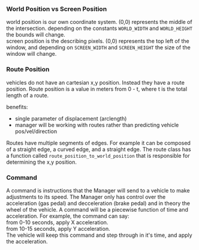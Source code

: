 ### World Position vs Screen Position
world position is our own coordinate system. (0,0) represents the middle of the intersection. depending on the constants `WORLD_WIDTH` and `WORLD_HEIGHT` the bounds will change.\
screen position is the describing pixels. (0,0) represents the top left of the window, and depending on `SCREEN_WIDTH` and `SCREEN_HEIGHT` the size of the window will change.

### Route Position
vehicles do not have an cartesian x,y position. Instead they have a route position. Route position is a value in meters from 0 - t, where t is the total length of a route.

benefits:
- single parameter of displacement (arclength)
- manager will be working with routes rather than predicting vehicle pos/vel/direction

Routes have multiple segments of edges. For example it can be composed of a straight edge, a curved edge, and a straight edge. The route class has a function called `route_position_to_world_position` that is responsible for determining the x,y position.

### Command
A command is instructions that the Manager will send to a vehicle to make adjustments to its speed. The Manager only has control over the acceleration (gas pedal) and decceleration (brake pedal) and in theory the wheel of the vehicle. A command will be a piecewise function of time and acceleration. For example, the command can say:\
from 0-10 seconds, apply X acceleration.\
from 10-15 seconds, apply Y acceleration.\
The vehicle will keep this command and step through in it's time, and apply the acceleration.